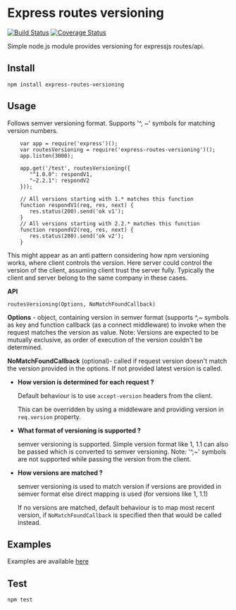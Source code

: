 # Express routes versioning

[![Build Status](https://travis-ci.org/Prasanna-sr/express-routes-versioning.svg?branch=master)](https://travis-ci.org/Prasanna-sr/express-routes-versioning) [![Coverage Status](https://coveralls.io/repos/github/Prasanna-sr/express-routes-versioning/badge.svg?branch=master)](https://coveralls.io/github/Prasanna-sr/express-routes-versioning?branch=master)


Simple node.js module provides versioning for expressjs routes/api.

## Install
`npm install express-routes-versioning`

## Usage

Follows semver versioning format. Supports '^, ~' symbols for matching version numbers.

```
    var app = require('express')();
    var routesVersioning = require('express-routes-versioning')();
    app.listen(3000);

    app.get('/test', routesVersioning({
       "^1.0.0": respondV1,
       "~2.2.1": respondV2
    }));

    // All versions starting with 1.* matches this function
    function respondV1(req, res, next) {
       res.status(200).send('ok v1');
    }
    // All versions starting with 2.2.* matches this function
    function respondV2(req, res, next) {
       res.status(200).send('ok v2');
    }
```
This might appear as an anti pattern considering how npm versioning works, where client controls the version. Here server could control the version of the client, assuming client trust the server fully. Typically the client and server belong to the same company in these cases.

**API**

`routesVersioning(Options, NoMatchFoundCallback)`

**Options** - object, containing version in semver format (supports ^,~ symbols as key and function callback (as a connect middleware) to invoke when the request matches the version as value. Note: Versions are expected to be mutually exclusive, as order of execution of the version couldn't be determined.

**NoMatchFoundCallback** (optional)- called if request version doesn't match the version provided in the options. If not provided latest version is called.
- **How version is determined for each request ?**

    Default behaviour is to use `accept-version` headers from the client.

    This can be overridden by using a middleware and providing version in `req.version` property.

- **What format of versioning is supported ?**

    semver versioning is supported. Simple version format like 1, 1.1 can also be passed which is converted to semver versioning.
    Note: '^,~' symbols are not supported while passing the version from the client.

- **How versions are matched ?**

    semver versioning is used to match version if versions are provided in semver format else direct mapping is used (for versions like 1, 1.1)

    If no versions are matched, default behaviour is to map most recent version, if `NoMatchFoundCallback` is specified then that would be called instead.


## Examples

Examples are available [here](https://github.com/Prasanna-sr/express-routes-versioning/tree/master/examples)

## Test

`npm test`
